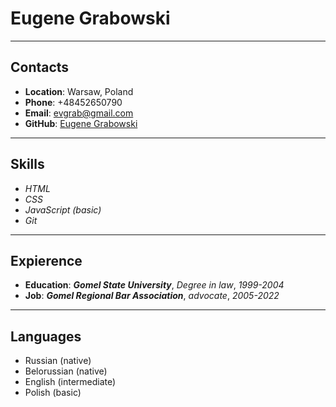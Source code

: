 # Eugene Grabowski

***

## Contacts

* **Location**: Warsaw, Poland
* **Phone**: +48452650790
* **Email**: evgrab@gmail.com
* **GitHub**: [Eugene Grabowski](https://github.com/Evgrab)

---

## Skills

+ *HTML*
+ *CSS*
+ *JavaScript (basic)*
+ *Git*

---

## Expierence

* **Education**: ***Gomel State University***, *Degree in law*, *1999-2004*
* **Job**: ***Gomel Regional Bar Association***, *advocate*, *2005-2022*

---

## Languages

- Russian (native)
- Belorussian (native)
- English (intermediate)
- Polish (basic)